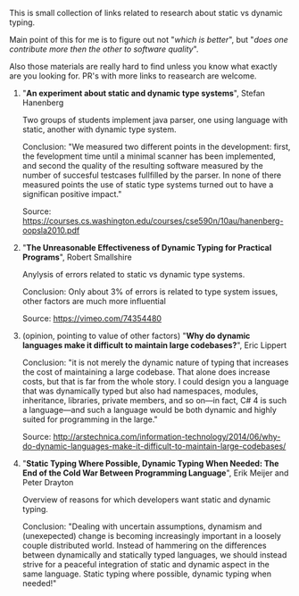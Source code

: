 This is small collection of links related to research about static vs dynamic typing.

Main point of this for me is to figure out not "*which is better*",
but "*does one contribute more then the other to software quality*".

Also those materials are really hard to find unless you know what exactly
are you looking for. PR's with more links to reasearch are welcome.

1. "**An experiment about static and dynamic type systems**", Stefan Hanenberg
    
    Two groups of students implement java parser, one using language with static, another with dynamic type system.
    
    Conclusion: "We measured two different points in the development: first, the fevelopment time until a minimal scanner has been implemented, and second the quality of the resulting software measured by the number of succesful testcases fullfilled by the parser. In none of there measured points the use of static type systems turned out to have a significan positive impact."
    
    Source: https://courses.cs.washington.edu/courses/cse590n/10au/hanenberg-oopsla2010.pdf

2.  "**The Unreasonable Effectiveness of Dynamic Typing for Practical Programs**", Robert Smallshire

    Anylysis of errors related to static vs dynamic type systems.

    Conclusion: Only about 3% of errors is related to type system issues, other factors are much more influential
  
    Source: https://vimeo.com/74354480


3. (opinion, pointing to value of other factors) "**Why do dynamic languages make it difficult to maintain large codebases?**", Eric Lippert 

    Conclusion: "it is not merely the dynamic nature of typing that increases the cost of maintaining a large codebase. That alone does increase costs, but that is far from the whole story. I could design you a language that was dynamically typed but also had namespaces, modules, inheritance, libraries, private members, and so on—in fact, C# 4 is such a language—and such a language would be both dynamic and highly suited for programming in the large."

    Source: http://arstechnica.com/information-technology/2014/06/why-do-dynamic-languages-make-it-difficult-to-maintain-large-codebases/

4. "**Static Typing Where Possible, Dynamic Typing When Needed: The End of the Cold War Between Programming Language**", Erik Meijer and Peter Drayton

    Overview of reasons for which developers want static and dynamic typing.

    Conclusion: "Dealing with uncertain assumptions, dynamism and (unexepected) change is becoming increasingly important in a loosely couple distributed world. Instead of hammering on the differences between dynamically and statically typed languages, we should instead strive for a peaceful integration of static and dynamic
aspect in the same language. Static typing where possible, dynamic typing when needed!"
